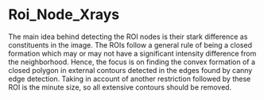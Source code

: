 # Roi_Node_Xrays
The main idea behind detecting the ROI nodes is their stark difference as constituents in the image.      The ROIs follow a general rule of being a closed formation which may or may not have a significant intensity difference from the neighborhood. Hence, the focus is on finding the convex formation of a closed polygon in external contours detected in the edges found by canny edge detection.     Taking in account of another restriction followed by these ROI is the minute size, so all extensive contours should be removed.
